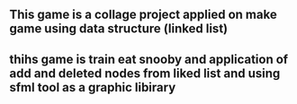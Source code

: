 ## This game is a collage project applied on make game using data structure (linked list)

## thihs game is train eat snooby and application of add and deleted nodes from liked list and using sfml tool as a graphic libirary
